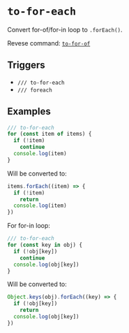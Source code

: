 # `to-for-each`

Convert for-of/for-in loop to `.forEach()`.

Revese command: [`to-for-of`](./to-for-of)

## Triggers

- `/// to-for-each`
- `/// foreach`

## Examples

```js
/// to-for-each
for (const item of items) {
  if (!item)
    continue
  console.log(item)
}
```

Will be converted to:

```js
items.forEach((item) => {
  if (!item)
    return
  console.log(item)
})
```

For for-in loop:

```js
/// to-for-each
for (const key in obj) {
  if (!obj[key])
    continue
  console.log(obj[key])
}
```

Will be converted to:

```js
Object.keys(obj).forEach((key) => {
  if (!obj[key])
    return
  console.log(obj[key])
})
```
